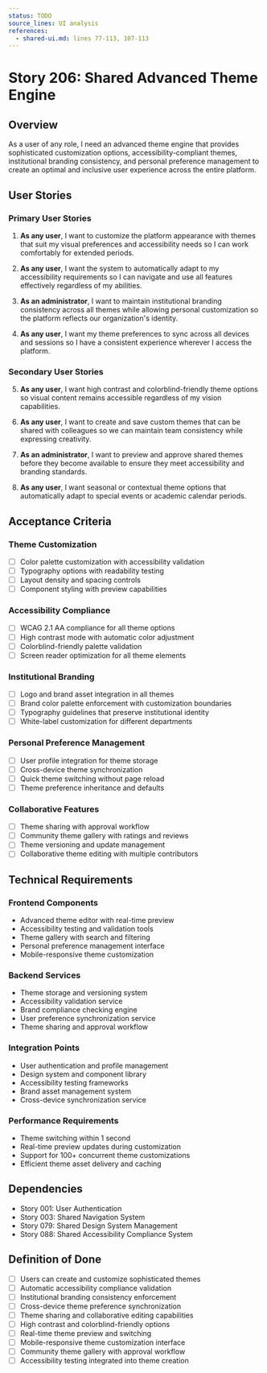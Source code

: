 ```yaml
---
status: TODO
source_lines: UI analysis
references:
  - shared-ui.md: lines 77-113, 107-113
---
```


# Story 206: Shared Advanced Theme Engine

## Overview

As a user of any role, I need an advanced theme engine that provides sophisticated customization options, accessibility-compliant themes, institutional branding consistency, and personal preference management to create an optimal and inclusive user experience across the entire platform.

## User Stories

### Primary User Stories

1. **As any user**, I want to customize the platform appearance with themes that suit my visual preferences and accessibility needs so I can work comfortably for extended periods.

2. **As any user**, I want the system to automatically adapt to my accessibility requirements so I can navigate and use all features effectively regardless of my abilities.

3. **As an administrator**, I want to maintain institutional branding consistency across all themes while allowing personal customization so the platform reflects our organization's identity.

4. **As any user**, I want my theme preferences to sync across all devices and sessions so I have a consistent experience wherever I access the platform.

### Secondary User Stories

5. **As any user**, I want high contrast and colorblind-friendly theme options so visual content remains accessible regardless of my vision capabilities.

6. **As any user**, I want to create and save custom themes that can be shared with colleagues so we can maintain team consistency while expressing creativity.

7. **As an administrator**, I want to preview and approve shared themes before they become available to ensure they meet accessibility and branding standards.

8. **As any user**, I want seasonal or contextual theme options that automatically adapt to special events or academic calendar periods.

## Acceptance Criteria

### Theme Customization
- [ ] Color palette customization with accessibility validation
- [ ] Typography options with readability testing
- [ ] Layout density and spacing controls
- [ ] Component styling with preview capabilities

### Accessibility Compliance
- [ ] WCAG 2.1 AA compliance for all theme options
- [ ] High contrast mode with automatic color adjustment
- [ ] Colorblind-friendly palette validation
- [ ] Screen reader optimization for all theme elements

### Institutional Branding
- [ ] Logo and brand asset integration in all themes
- [ ] Brand color palette enforcement with customization boundaries
- [ ] Typography guidelines that preserve institutional identity
- [ ] White-label customization for different departments

### Personal Preference Management
- [ ] User profile integration for theme storage
- [ ] Cross-device theme synchronization
- [ ] Quick theme switching without page reload
- [ ] Theme preference inheritance and defaults

### Collaborative Features
- [ ] Theme sharing with approval workflow
- [ ] Community theme gallery with ratings and reviews
- [ ] Theme versioning and update management
- [ ] Collaborative theme editing with multiple contributors

## Technical Requirements

### Frontend Components
- Advanced theme editor with real-time preview
- Accessibility testing and validation tools
- Theme gallery with search and filtering
- Personal preference management interface
- Mobile-responsive theme customization

### Backend Services
- Theme storage and versioning system
- Accessibility validation service
- Brand compliance checking engine
- User preference synchronization service
- Theme sharing and approval workflow

### Integration Points
- User authentication and profile management
- Design system and component library
- Accessibility testing frameworks
- Brand asset management system
- Cross-device synchronization service

### Performance Requirements
- Theme switching within 1 second
- Real-time preview updates during customization
- Support for 100+ concurrent theme customizations
- Efficient theme asset delivery and caching

## Dependencies

- Story 001: User Authentication
- Story 003: Shared Navigation System
- Story 079: Shared Design System Management
- Story 088: Shared Accessibility Compliance System

## Definition of Done

- [ ] Users can create and customize sophisticated themes
- [ ] Automatic accessibility compliance validation
- [ ] Institutional branding consistency enforcement
- [ ] Cross-device theme preference synchronization
- [ ] Theme sharing and collaborative editing capabilities
- [ ] High contrast and colorblind-friendly options
- [ ] Real-time theme preview and switching
- [ ] Mobile-responsive theme customization interface
- [ ] Community theme gallery with approval workflow
- [ ] Accessibility testing integrated into theme creation